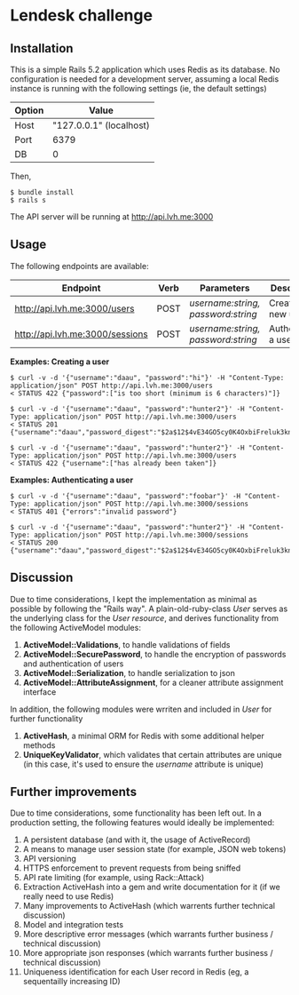 # Lendesk challenge


## Installation
This is a simple Rails 5.2 application which uses Redis as its database. No configuration is needed for a development server, assuming a local Redis instance is running with the following settings (ie, the default settings)

Option | Value
------------ | -------------
Host | "127.0.0.1" (localhost)
Port | 6379
DB | 0


Then, 
```
$ bundle install
$ rails s
```

The API server will be running at http://api.lvh.me:3000

## Usage
The following endpoints are available:

Endpoint | Verb | Parameters | Description
------------ | ------------- | ------------- | -------------
http://api.lvh.me:3000/users | POST | *username:string, password:string* | Create a new user
http://api.lvh.me:3000/sessions | POST | *username:string, password:string* | Authenticate a user

**Examples: Creating a user**
```
$ curl -v -d '{"username":"daau", "password":"hi"}' -H "Content-Type: application/json" POST http://api.lvh.me:3000/users
< STATUS 422 {"password":["is too short (minimum is 6 characters)"]}

$ curl -v -d '{"username":"daau", "password":"hunter2"}' -H "Content-Type: application/json" POST http://api.lvh.me:3000/users
< STATUS 201 {"username":"daau","password_digest":"$2a$12$4vE34GO5cy0K4OxbiFreluk3knxe0ssg.h/gftE4PC.bl8O1ocIAK"}

$ curl -v -d '{"username":"daau", "password":"hunter2"}' -H "Content-Type: application/json" POST http://api.lvh.me:3000/users
< STATUS 422 {"username":["has already been taken"]}
```

**Examples: Authenticating a user**
```
$ curl -v -d '{"username":"daau", "password":"foobar"}' -H "Content-Type: application/json" POST http://api.lvh.me:3000/sessions
< STATUS 401 {"errors":"invalid password"}

$ curl -v -d '{"username":"daau", "password":"hunter2"}' -H "Content-Type: application/json" POST http://api.lvh.me:3000/sessions
< STATUS 200 {"username":"daau","password_digest":"$2a$12$4vE34GO5cy0K4OxbiFreluk3knxe0ssg.h/gftE4PC.bl8O1ocIAK"}
```

## Discussion
Due to time considerations, I kept the implementation as minimal as possible by following the "Rails way". A plain-old-ruby-class *User* serves as the underlying class for the *User resource*, and derives functionality from the following ActiveModel modules:

1. **ActiveModel::Validations**, to handle validations of fields
2. **ActiveModel::SecurePassword**, to handle the encryption of passwords and authentication of users
3. **ActiveModel::Serialization**, to handle serialization to json
4. **ActiveModel::AttributeAssignment**, for a cleaner attribute assignment interface

In addition, the following modules were wrriten and included in *User* for further functionality

1. **ActiveHash**, a minimal ORM for Redis with some additional helper methods
2. **UniqueKeyValidator**, which validates that certain attributes are unique (in this case, it's used to ensure the *username* attribute is unique)


## Further improvements
Due to time considerations, some functionality has been left out. In a production setting, the following features would ideally be implemented:
1. A persistent database (and with it, the usage of ActiveRecord)
2. A means to manage user session state (for example, JSON web tokens)
3. API versioning
4. HTTPS enforcement to prevent requests from being sniffed
5. API rate limiting (for example, using Rack::Attack)
6. Extraction ActiveHash into a gem and write documentation for it (if we really need to use Redis)
7. Many improvements to ActiveHash (which warrents further technical discussion)
8. Model and integration tests
9. More descriptive error messages (which warrants further business / technical discussion)
10. More appropriate json responses (which warrants further business / technical discussion)
11. Uniqueness identification for each User record in Redis (eg, a sequentailly increasing ID)